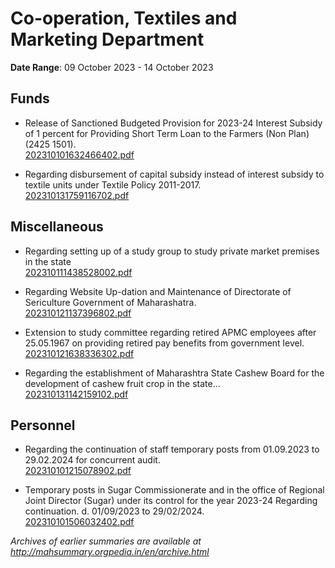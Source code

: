 # Co-operation, Textiles and Marketing Department

**Date Range**: 09 October 2023 - 14 October 2023


## Funds
- Release of Sanctioned Budgeted Provision for 2023-24 Interest Subsidy of 1 percent for Providing Short Term Loan to the Farmers (Non Plan) (2425 1501).\
  [202310101632466402.pdf](https://gr.maharashtra.gov.in/Site/Upload/Government%20Resolutions/English/202310101632466402.pdf)

- Regarding disbursement of capital subsidy instead of interest subsidy to textile units under Textile Policy 2011-2017.\
  [202310131759116702.pdf](https://gr.maharashtra.gov.in/Site/Upload/Government%20Resolutions/English/202310131759116702.pdf)

## Miscellaneous
- Regarding setting up of a study group to study private market premises in the state\
  [202310111438528002.pdf](https://gr.maharashtra.gov.in/Site/Upload/Government%20Resolutions/English/202310111438528002.pdf)

- Regarding Website Up-dation and Maintenance of Directorate of Sericulture Government of Maharashatra.\
  [202310121137396802.pdf](https://gr.maharashtra.gov.in/Site/Upload/Government%20Resolutions/English/202310121137396802.pdf)

- Extension to study committee regarding retired APMC employees after 25.05.1967 on providing retired pay benefits from government level.\
  [202310121638336302.pdf](https://gr.maharashtra.gov.in/Site/Upload/Government%20Resolutions/English/202310121638336302.pdf)

- Regarding the establishment of Maharashtra State Cashew Board for the development of cashew fruit crop in the state...\
  [202310131142159102.pdf](https://gr.maharashtra.gov.in/Site/Upload/Government%20Resolutions/English/202310131142159102.pdf)

## Personnel
- Regarding the continuation of staff temporary posts from 01.09.2023 to 29.02.2024 for concurrent audit.\
  [202310101215078902.pdf](https://gr.maharashtra.gov.in/Site/Upload/Government%20Resolutions/English/202310101215078902.pdf)

- Temporary posts in Sugar Commissionerate and in the office of Regional Joint Director (Sugar) under its control for the year 2023-24 Regarding continuation. d. 01/09/2023 to 29/02/2024.\
  [202310101506032402.pdf](https://gr.maharashtra.gov.in/Site/Upload/Government%20Resolutions/English/202310101506032402.pdf)


*Archives of earlier summaries are available at http://mahsummary.orgpedia.in/en/archive.html*